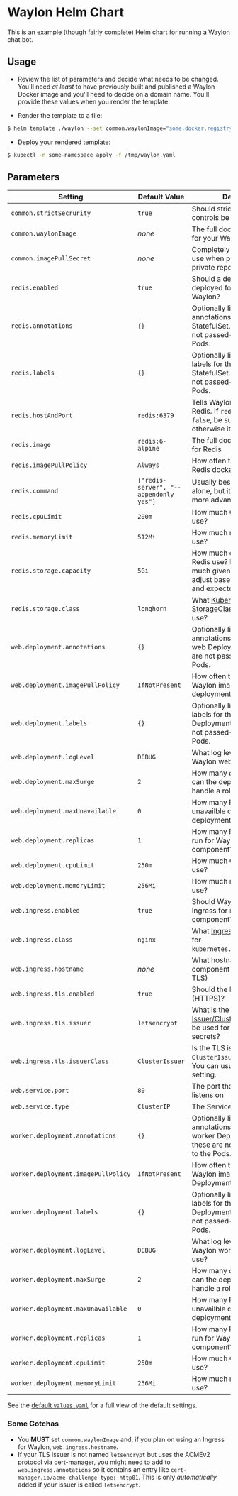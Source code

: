 # Waylon Helm Chart

This is an example (though fairly complete) Helm chart for running a [Waylon](https://github.com/jgnagy/waylon) chat bot.

## Usage

* Review the list of parameters and decide what needs to be changed. You'll need _at least_ to have previously built and published a Waylon Docker image and you'll need to decide on a domain name. You'll provide these values when you render the template.

* Render the template to a file:

```sh
$ helm template ./waylon --set common.waylonImage="some.docker.registry/project/mywaylon:1.2.3" --set web.ingress.hostname="foo.bar.com" > /tmp/waylon.yaml
```

* Deploy your rendered template:

```sh
$ kubectl -n some-namespace apply -f /tmp/waylon.yaml
```

## Parameters

| Setting | Default Value |  Description |
| --- | --- | --- |
| `common.strictSecrurity` | `true` | Should stricter security controls be enabled? |
| `common.waylonImage` | _none_ | The full docker image to pull for your Waylon deployment |
| `common.imagePullSecret` | _none_ | Completely optional secret to use when pulling images from private repos |
| `redis.enabled` | `true` | Should a dedicated Redis be deployed for alongside Waylon? |
| `redis.annotations` | `{}` | Optionally list any additional annotations for the Redis StatefulSet. **Note:** these are not passed-through to the Pods. |
| `redis.labels` | `{}` | Optionally list any additional labels for the Redis StatefulSet. **Note:** these are not passed-through to the Pods. |
| `redis.hostAndPort` | `redis:6379` | Tells Waylon how to find Redis. If `redis.enabled` is `false`, be sure to update this, otherwise it can be left alone. |
| `redis.image` | `redis:6-alpine` | The full docker image to use for Redis |
| `redis.imagePullPolicy` | `Always` | How often to try pulling the Redis docker image |
| `redis.command` | `["redis-server", "--appendonly yes"]` | Usually best to leave this alone, but it allows setting more advanced Redis settings |
| `redis.cpuLimit` | `200m` | How much CPU can Redis use? |
| `redis.memoryLimit` | `512Mi` | How much memory can Redis use? |
| `redis.storage.capacity` | `5Gi` | How much disk space can Redis use? It shouldn't need much given how it is used but adjust based on your plugins and expected load. |
| `redis.storage.class` | `longhorn` | What [Kubernetes StorageClass](https://kubernetes.io/docs/concepts/storage/storage-classes/) should Redis use? |
| `web.deployment.annotations` | `{}` | Optionally list any additional annotations for the Waylon web Deployment. **Note:** these are not passed-through to the Pods. |
| `web.deployment.imagePullPolicy` | `IfNotPresent` | How often to try pulling the Waylon image for the Web deployment |
| `web.deployment.labels` | `{}` | Optionally list any additional labels for the Waylon web Deployment. **Note:** these are not passed-through to the Pods. |
| `web.deployment.logLevel` | `DEBUG` | What log level should the Waylon web component use? |
| `web.deployment.maxSurge` | `2` | How many _additional_ Pods can the deployment create to handle a rollout/update? |
| `web.deployment.maxUnavailable` | `0` | How many Pods can be unavailble during a deployment rollout? |
| `web.deployment.replicas` | `1` | How many Pods do want to run for Waylon's web component? |
| `web.deployment.cpuLimit` | `250m` | How much CPU can Redis use? |
| `web.deployment.memoryLimit` | `256Mi` | How much memory can Redis use? |
| `web.ingress.enabled` | `true` | Should Waylon have an Ingress for its web component? |
| `web.ingress.class` | `nginx` | What [Ingress class](https://kubernetes.io/docs/concepts/services-networking/ingress/#ingress-class) will be use for `kubernetes.io/ingress.class`? |
| `web.ingress.hostname` | _none_ | What hostname will the Web component use (also used for TLS) |
| `web.ingress.tls.enabled` | `true` | Should the Ingress use TLS (HTTPS)? |
| `web.ingress.tls.issuer` | `letsencrypt` | What is the name of the [Issuer/ClusterIssuer](https://cert-manager.io/docs/concepts/issuer/) that will be used for provisioning TLS secrets? |
| `web.ingress.tls.issuerClass` | `ClusterIssuer` | Is the TLS issuer a `ClusterIssuer` or an `Issuer`? You can usually ignore this setting. |
| `web.service.port` | `80` | The port that the Service listens on |
| `web.service.type` | `ClusterIP` | The Service type |
| `worker.deployment.annotations` | `{}` | Optionally list any additional annotations for the Waylon worker Deployment. **Note:** these are not passed-through to the Pods. |
| `worker.deployment.imagePullPolicy` | `IfNotPresent` | How often to try pulling the Waylon image for the worker Deployment |
| `worker.deployment.labels` | `{}` | Optionally list any additional labels for the Waylon worker Deployment. **Note:** these are not passed-through to the Pods. |
| `worker.deployment.logLevel` | `DEBUG` | What log level should the Waylon worker component use? |
| `worker.deployment.maxSurge` | `2` | How many _additional_ Pods can the deployment create to handle a rollout/update? |
| `worker.deployment.maxUnavailable` | `0` | How many Pods can be unavailble during a deployment rollout? |
| `worker.deployment.replicas` | `1` | How many Pods do want to run for Waylon's web component? |
| `worker.deployment.cpuLimit` | `250m` | How much CPU can Redis use? |
| `worker.deployment.memoryLimit` | `256Mi` | How much memory can Redis use? |

See the [default `values.yaml`](values.yaml) for a full view of the default settings.

### Some Gotchas

* You **MUST** set `common.waylonImage` and, if you plan on using an Ingress for Waylon, `web.ingress.hostname`.
* If your TLS issuer is not named `letsencrypt` but uses the ACMEv2 protocol via cert-manager, you might need to add to `web.ingress.annotations` so it contains an entry like `cert-manager.io/acme-challenge-type: http01`. This is only _automatically_ added if your issuer is called `letsencrypt`.
